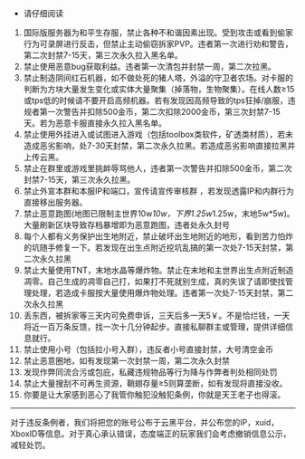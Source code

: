 * 请仔细阅读
1. 国际版服务器为和平生存服，禁止各种不和谐因素出现。受到攻击或看到偷家行为可录屏进行反击，但禁止主动偷窃拆家PVP。违者第一次进行劝和警告，第二次封禁7-15天，第三次永久拉入黑名单。
2. 禁止使用恶意bug获取利益。违者第一次清包并封禁一周，第二次拉黑。
3. 禁止制造阴间红石机器，如不做处死的猪人塔，外溢的守卫者农场。对卡服的判断为方块大量发生变化或实体大量聚集（掉落物，生物聚集）。在线人数≥15或tps低的时候请不要开启高频机器。若有发现因高频导致的tps狂掉/崩服，违规者第一次警告并扣除500金币，第二次扣除2000金币，第三次封禁7-15天。若为恶意卡服直接永久拉入黑名单。
4. 禁止使用外挂进入或试图进入游戏（包括toolbox类软件，矿透类材质），若未造成恶劣影响，处7-30天封禁，第二次永久拉黑。若造成恶劣影响直接拉黑并上传云黑。
5. 禁止在群里或游戏里挑衅辱骂他人，违者第一次警告并扣除500金币，第二次封禁7-15天，第三次永久拉黑。
6. 禁止外宣本群和本服IP和端口，宣传请宣传审核群 ，若发现透露IP和内群行为直接移出服务器。
7. 禁止恶意跑图(地图已限制主世界10w*10w，下界1.25w*1.25w，末地5w*5w)。大量刷新区块导致存档暴增即为恶意跑图，违者处永久封号
8. 每个人都有义务保护出生地附近，禁止破坏出生地附近的地形，看到苦力怕炸的坑随手修复一下。若发现在出生点附近挖坑乱搞的第一次处7-15天封禁，第二次永久拉黑
9. 禁止大量使用TNT，末地水晶等爆炸物。禁止在末地和主世界出生点附近制造凋零。自己生成的凋零自己打，如果打不死就别生成，真的失误了请即使找管理处理，若造成卡服按大量使用爆炸物处理。违者第一次处7-15天封禁，第二次永久拉黑
10. 丢东西，被拆家等三天内可免费申诉，三天后多一天5￥。不是恰烂钱，一天将近一百万条反馈，找一次十几分钟起步。直接私聊群主或管理，提供详细信息就行。 
11. 禁止使用小号（包括拉小号入群），违反者小号直接封禁，大号清空金币
12. 禁止恶意圈地，如有发现第一次封禁一周，第二次永久封禁 
13. 发现作弊同流合污或包庇，私藏违规物品等行为降与作弊者判处相同处罚 
14. 禁止大量搜刮不可再生资源，鞘翅存量≥5则算垄断，如有发现将直接没收。
15. 你要是让大家感到恶心了我管你触犯没触犯条例，你就是天王老子也得滚。
***

对于违反条例者，我们将把您的账号公布于云黑平台，并公布您的IP，xuid，XboxID等信息。对于真心承认错误，态度端正的玩家我们会考虑撤销信息公示，减轻处罚。
